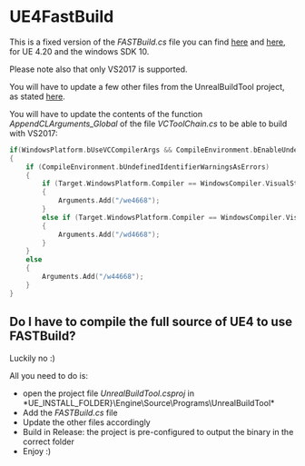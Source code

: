 # UE4FastBuild

This is a fixed version of the *FASTBuild.cs* file you can find [here](https://github.com/ClxS/FASTBuild-UE4) and [here](https://github.com/liamkf/Unreal_FASTBuild/), for UE 4.20 and the windows SDK 10.

Please note also that only VS2017 is supported.

You will have to update a few other files from the UnrealBuildTool project, as stated [here](https://github.com/ClxS/FASTBuild-UE4).

You will have to update the contents of the function *AppendCLArguments_Global* of the file *VCToolChain.cs* to be able to build with VS2017:

````C++
if(WindowsPlatform.bUseVCCompilerArgs && CompileEnvironment.bEnableUndefinedIdentifierWarnings)
{
    if (CompileEnvironment.bUndefinedIdentifierWarningsAsErrors)
    {
        if (Target.WindowsPlatform.Compiler == WindowsCompiler.VisualStudio2015 )
        {
            Arguments.Add("/we4668"); 
        }
        else if (Target.WindowsPlatform.Compiler == WindowsCompiler.VisualStudio2017)
        {
            Arguments.Add("/wd4668");
        }
    }
    else
    {
        Arguments.Add("/w44668");
    }
}
````

## Do I have to compile the full source of UE4 to use FASTBuild?

Luckily no :)

All you need to do is:
* open the project file *UnrealBuildTool.csproj* in *UE_INSTALL_FOLDER}\Engine\Source\Programs\UnrealBuildTool\*
* Add the *FASTBuild.cs* file
* Update the other files accordingly
* Build in Release: the project is pre-configured to output the binary in the correct folder
* Enjoy :)